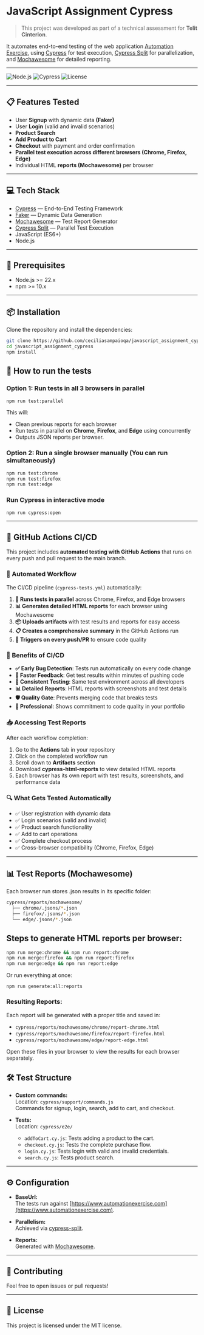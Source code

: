 # JavaScript Assignment Cypress

> This project was developed as part of a technical assessment for **Telit Cinterion**.

It automates end-to-end testing of the web application [Automation Exercise](https://www.automationexercise.com), using [Cypress](https://www.cypress.io/) for test execution, [Cypress Split](https://github.com/bahmutov/cypress-split) for parallelization, and [Mochawesome](https://github.com/adamgruber/mochawesome) for detailed reporting.

---

![Node.js](https://img.shields.io/badge/node-22.x-brightgreen)
![Cypress](https://img.shields.io/badge/cypress-14.x-brightgreen)
![License](https://img.shields.io/badge/license-MIT-blue)

---

## 📋 Features Tested

- User **Signup** with dynamic data **(Faker)**
- User **Login** (valid and invalid scenarios)
- **Product Search**
- **Add Product to Cart**
- **Checkout** with payment and order confirmation
- **Parallel test execution across different browsers (Chrome, Firefox, Edge)**
- Individual HTML **reports (Mochawesome)** per browser

---

## 💻 Tech Stack

- [Cypress](https://www.cypress.io/) — End-to-End Testing Framework
- [Faker](https://fakerjs.dev/) — Dynamic Data Generation
- [Mochawesome](https://github.com/adamgruber/mochawesome) — Test Report Generator
- [Cypress Split](https://github.com/bahmutov/cypress-split) — Parallel Test Execution
- JavaScript (ES6+)
- Node.js

---

## 🔧 Prerequisites

- Node.js >= 22.x
- npm >= 10.x

---

## 📦 Installation

Clone the repository and install the dependencies:

```bash
git clone https://github.com/ceciliasampaioqa/javascript_assignment_cypress.git
cd javascript_assignment_cypress
npm install
```

## 🚀 How to run the tests

### Option 1: Run tests in all 3 browsers in parallel

```bash
npm run test:parallel
```

This will:

- Clean previous reports for each browser
- Run tests in parallel on **Chrome**, **Firefox**, and **Edge** using concurrently
- Outputs JSON reports per browser.

### Option 2: Run a single browser manually (You can run simultaneously)

```bash
npm run test:chrome
npm run test:firefox
npm run test:edge
```

### Run Cypress in interactive mode

```bash
npm run cypress:open
```

---

## 🚀 GitHub Actions CI/CD

This project includes **automated testing with GitHub Actions** that runs on every push and pull request to the main branch.

### 🔄 Automated Workflow

The CI/CD pipeline (`cypress-tests.yml`) automatically:

1. **🧪 Runs tests in parallel** across Chrome, Firefox, and Edge browsers
2. **📊 Generates detailed HTML reports** for each browser using Mochawesome
3. **📦 Uploads artifacts** with test results and reports for easy access
4. **📋 Creates a comprehensive summary** in the GitHub Actions run
5. **🔄 Triggers on every push/PR** to ensure code quality

### 🎯 Benefits of CI/CD

- **✅ Early Bug Detection**: Tests run automatically on every code change
- **🚀 Faster Feedback**: Get test results within minutes of pushing code
- **🔄 Consistent Testing**: Same test environment across all developers
- **📊 Detailed Reports**: HTML reports with screenshots and test details
- **🛡️ Quality Gate**: Prevents merging code that breaks tests
- **💼 Professional**: Shows commitment to code quality in your portfolio

### 📥 Accessing Test Reports

After each workflow completion:

1. Go to the **Actions** tab in your repository
2. Click on the completed workflow run
3. Scroll down to **Artifacts** section
4. Download **cypress-html-reports** to view detailed HTML reports
5. Each browser has its own report with test results, screenshots, and performance data

### 🔍 What Gets Tested Automatically

- ✅ User registration with dynamic data
- ✅ Login scenarios (valid and invalid)
- ✅ Product search functionality
- ✅ Add to cart operations
- ✅ Complete checkout process
- ✅ Cross-browser compatibility (Chrome, Firefox, Edge)

---

## 📊 Test Reports (Mochawesome)

Each browser run stores .json results in its specific folder:

```bash
cypress/reports/mochawesome/
  ├── chrome/.jsons/*.json
  ├── firefox/.jsons/*.json
  └── edge/.jsons/*.json
```

## Steps to generate HTML reports per browser:

```bash
npm run merge:chrome && npm run report:chrome
npm run merge:firefox && npm run report:firefox
npm run merge:edge && npm run report:edge

```

Or run everything at once:

```
npm run generate:all:reports
```

### Resulting Reports:

Each report will be generated with a proper title and saved in:

- `cypress/reports/mochawesome/chrome/report-chrome.html`
- `cypress/reports/mochawesome/firefox/report-firefox.html`
- `cypress/reports/mochawesome/edge/report-edge.html`

Open these files in your browser to view the results for each browser separately.

## 🛠️ Test Structure

- **Custom commands:**  
  Location: `cypress/support/commands.js`  
  Commands for signup, login, search, add to cart, and checkout.

- **Tests:**  
  Location: `cypress/e2e/`
  - `addToCart.cy.js`: Tests adding a product to the cart.
  - `checkout.cy.js`: Tests the complete purchase flow.
  - `login.cy.js`: Tests login with valid and invalid credentials.
  - `search.cy.js`: Tests product search.

---

## ⚙️ Configuration

- **BaseUrl:**  
  The tests run against [https://www.automationexercise.com](https://www.automationexercise.com).

- **Parallelism:**  
  Achieved via [cypress-split](https://github.com/bahmutov/cypress-split).

- **Reports:**  
  Generated with [Mochawesome](https://github.com/adamgruber/mochawesome).

---

## 🤝 Contributing

Feel free to open issues or pull requests!

---

## 📄 License

This project is licensed under the MIT license.
